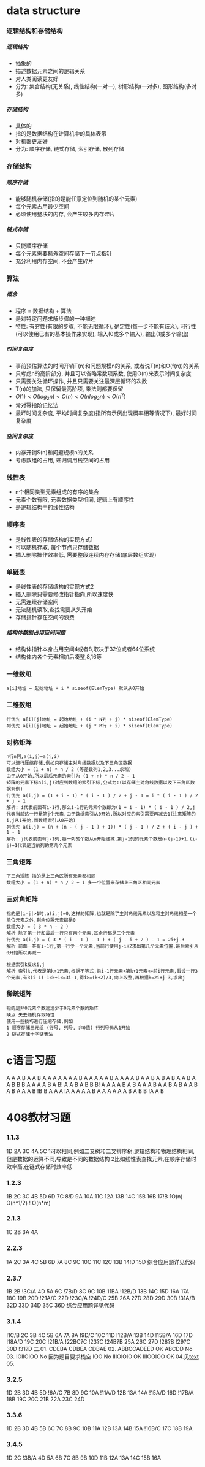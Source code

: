 # data structure

### 逻辑结构和存储结构
##### 逻辑结构
* 抽象的
* 描述数据元素之间的逻辑关系
* 对人类阅读更友好
* 分为: 集合结构(无关系), 线性结构(一对一), 树形结构(一对多), 图形结构(多对多)
##### 存储结构
* 具体的
* 指的是数据结构在计算机中的具体表示
* 对机器更友好
* 分为: 顺序存储, 链式存储, 索引存储, 散列存储

### 存储结构
##### 顺序存储
* 能够随机存储(指的是能任意定位到随机的某个元素)
* 每个元素占用最少空间
* 必须使用整块的内存, 会产生较多内存碎片
##### 链式存储
* 只能顺序存储
* 每个元素需要额外空间存储下一节点指针
* 充分利用内存空间, 不会产生碎片

### 算法
##### 概念
* 程序 = 数据结构 + 算法
* 是对特定问题求解步骤的一种描述
* 特性: 有穷性(有限的步骤, 不能无限循环), 确定性(每一步不能有歧义), 可行性(可以使用已有的基本操作来实现), 输入(0或多个输入), 输出(1或多个输出)
##### 时间复杂度
* 事前预估算法的时间开销T(n)和问题规模n的关系, 或者说T(n)和O(f(n))的关系
* 只考虑n的高阶部分, 并且可以省略常数项系数, 使用O(n)来表示时间复杂度
* 只需要关注循环操作, 并且只需要关注最深层循环的次数
* T(n)的加法, 只保留最高阶项, 乘法则都要保留
* $O(1) < O(log_2n) < O(n) < O(nlog_2n) < O(n^2)$
* 常对幂指阶记忆法
* 最坏时间复杂度, 平均时间复杂度(指所有示例出现概率相等情况下), 最好时间复杂度
##### 空间复杂度
* 内存开销S(n)和问题规模n的关系
* 考虑数组的占用, 递归调用栈空间的占用

### 线性表
* n个相同类型元素组成的有序的集合
* 元素个数有限, 元素数据类型相同, 逻辑上有顺序性
* 是逻辑结构中的线性结构

### 顺序表
* 是线性表的存储结构的实现方式1
* 可以随机存取, 每个节点只存储数据
* 插入删除操作效率低, 需要整段连续内存存储(底层数组实现)

### 单链表
* 是线性表的存储结构的实现方式2
* 插入删除只需要修改指针指向,所以速度快
* 无需连续存储空间
* 无法随机读取,查找需要从头开始
* 存储指针存在空间的浪费

##### 结构体数据占用空间问题
* 结构体指针本身占用空间4或者8,取决于32位或者64位系统
* 结构体内各个元素相加后凑整,8,16等

### 一维数组
```
a[i]地址 = 起始地址 + i * sizeof(ElemType) 默认从0开始
```
### 二维数组
```
行优先 a[i][j]地址 = 起始地址 + (i * N列 + j) * sizeof(ElemType)
列优先 a[i][j]地址 = 起始地址 + (j * M行 + i) * sizeof(ElemType)
```
### 对称矩阵
```
n行n列,a(i,j)=a(j,i)
可以进行压缩存储,例如只存储主对角线数据以及下三角区数据
数组大小 = (1 + n) * n / 2 (等差数列1,2,3...求和)
由于从0开始,所以最后元素的索引为 (1 + n) * n / 2 - 1
矩阵的元素下标a(i,j)对应到数组的索引下标,公式为:(以存储主对角线数据以及下三角区数据为例)
行优先 a(i,j) = (1 + i - 1) * ( i - 1 ) / 2 + j - 1 = i * ( i - 1 ) / 2 + j - 1
解析: i代表前面有i-1行,那么i-1行的元素个数即为(1 + i - 1) * ( i - 1 ) / 2,j代表当前这一行是第j个元素,由于数组索引从0开始,所以对应的索引需要再减去1(注意矩阵的i,j从1开始,而数组索引从0开始)
列优先 a(i,j) = (n + (n - ( j - 1 ) + 1)) * ( j - 1 ) / 2 + ( i - j ) + 1 - 1 
解析: j代表前面有j-1列,每一列的个数从n开始递减,第j-1列的元素个数是n-(j-1)+1,(i-j)+1代表是当前列的第几个元素
```
### 三角矩阵
```
下三角矩阵 指的是上三角区所有元素都相同
数组大小 = (1 + n) * n / 2 + 1 多一个位置来存储上三角区相同元素
```
### 三对角矩阵
```
指的是|i-j|>1时,a(i,j)=0,这样的矩阵,也就是除了主对角线元素以及和主对角线相差一个单位元素之外,剩余位置元素都是0
数组大小 = ( 3 * n - 2 )
解析 除了第一行和最后一行只有两个元素,其余行都是三个元素
行优先 a(i,j) = ( 3 * ( i - 1 ) - 1 ) + ( j - i + 2 ) - 1 = 2i+j-3
解析 前面一共有i-1行,第一行少一个元素,当前行使用j-i+2求出第几个元素位置,最后索引从0开始所以再减一

根据索引k反求i,j
解析 索引k,代表是第k+1元素,根据不等式,前i-1行元素<第k+1元素<=前i行元素,假设一行3个元素,有3(i-1)-1<k+1<=3i-1,得i>=(k+2)/3,向上取整,再根据k=2i+j-3,求出j
```
### 稀疏矩阵
```
指的是非0元素个数远远少于0元素个数的矩阵
缺点 失去随机存取特性
使用一些技巧进行压缩存储,例如
1 顺序存储三元组 (行号, 列号, 非0值) 行列号码从1开始
2 链式存储十字链表法 
```


# c语言习题

A A A B A 
A B A A A 
A A A A B A 
A A A
A B A A
A A B A A
B A B A B 
A A B 
A A B
B B A
A A A
B A B!
A A B A
B B B!
A A A
A B A B
A A A
B A A
B A B
A A B
A B A
A A B !B
B A A A
!A A A
A A B A 
A A A
A A B
A B B 
!A A B

# 408教材习题

### 1.1.3
1D 2A 3C 4A 5C 
1可以相同,例如二叉树和二叉排序树,逻辑结构和物理结构相同,但是数据的运算不同,导致是不同的数据结构 
2比如线性表查找元素,在顺序存储时效率高,在链式存储时效率低

### 1.2.3
1B 2C 3C 4B 5D 6D 7C 8!D 9A 10A 11C 12A 13B 14C 15B 16B 17!B 
1O(n) O(n^1/2) ! O(n*m)

### 2.1.3
1C 2B 3A 4A 

### 2.2.3
1A 2C 3A 4C 5B 6D 7A 8C 9C 10C 11C 12C 13B 14!D 15D 
综合应用题详见代码

### 2.3.7 
1B 2B !3C/A 4D 5A 6C !7B/D 8C 9C 10B 11BA !12B/D 13B 14C 15D 16A 17A 18C 19B 20D !21A/C 22D !23C/A !24D/C 25B 26A 27D 28D 29D 30B !31A/B 32D 33D 34D 35C 36D
综合应用题详见代码

### 3.1.4
!1C/B 2C 3B 4C 5B 6A 7A 8A !9D/C 10C 11D !12B/A 13B 14D !15B/A 16D 17D !18A/D 19C 20C !21B/A !22BC?C !23?C !24B?B 25A 26C 27D !28?B !29?C 30D !31?D
二.01. 
CDEBA
CDBEA
CDBAE
02.
ABBCCADEED OK
ABCDD No
03.
IOIIOIOO No 因为题目要求栈空
IOO No
IIIOIOIO OK
IIIOOIOO OK
04.见[text](08_data_structure/LinkList1.cpp)
05.

### 3.2.5 
1D 2B 3D 4B 5D !6A/C 7B 8D 9C 10A !11A/D 12B 13A 14A !15A/D 16D !17B/A 18B 19C 20C 21B 22A 23C 24D

### 3.3.6
1D 2B 3D 4B 5B 6C 7C 8B 9C 10B 11A 12B 13A 14B 15A !16B/C 17C 18B 19A

### 3.4.5
1D 2C !3B/A 4D 5A 6B 7C 8B 9B 10D 11B 12A 13A 14C 15B 16A
